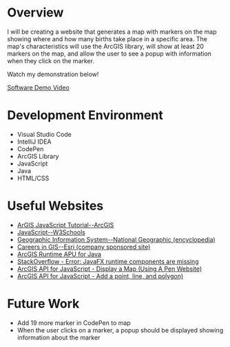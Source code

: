 # Overview

I will be creating a website that generates a map with markers on the map showing where and how many births take place in a specific area. The map's characteristics will use the ArcGIS library, will show at least 20 markers on the map, and allow the user to see a popup with information when they click on the marker. 

Watch my demonstration below!

[Software Demo Video](http://youtube.link.goes.here)

# Development Environment

* Visual Studio Code
* IntelliJ IDEA
* CodePen
* ArcGIS Library
* JavaScript
* Java
* HTML/CSS

# Useful Websites

* [ArGIS JavaScript Tutorial--ArcGIS](https://developers.arcgis.com/documentation/mapping-apis-and-services/tutorials/)
* [JavaScript--W3Schools](https://www.w3schools.com/js/)
* [Geographic Information System--National Geographic (encyclopedia)](https://www.nationalgeographic.org/encyclopedia/geographic-information-system-gis/)
* [Careers in GIS--Esri (company sponsored site)](https://www.esri.com/en-us/what-is-gis/careers)
* [ArcGIS Runtime APU for Java](https://developers.arcgis.com/java/maps-2d/tutorials/display-a-map/)
* [StackOverflow - Error: JavaFX runtime components are missing](https://stackoverflow.com/questions/51478675/error-javafx-runtime-components-are-missing-and-are-required-to-run-this-appli)
* [ArcGIS API for JavaScript - Display a Map (Using A Pen Website)](https://developers.arcgis.com/javascript/latest/display-a-map/)
* [ArcGIS API for JavaScript - Add a point, line, and polygon)](https://developers.arcgis.com/javascript/latest/add-a-point-line-and-polygon/)

# Future Work

* Add 19 more marker in CodePen to map
* When the user clicks on a marker, a popup should be displayed showing information about the marker